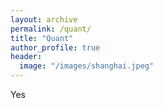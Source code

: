 ```yaml
---
layout: archive
permalink: /quant/
title: "Quant"
author_profile: true
header:
  image: "/images/shanghai.jpeg"
---
```

Yes
